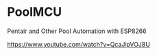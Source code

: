 # PoolMCU
Pentair and Other Pool Automation with ESP8266

https://www.youtube.com/watch?v=QcaJlpVOJ8U
